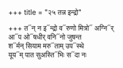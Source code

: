 +++
title = "२५ तन्न इन्द्रो"

+++
त᳓न् न इ᳓न्द्रो व᳓रुणो मित्रो᳓ अग्नि᳓र्  
आ᳓प ओ᳓षधीर् वनि᳓नो जुषन्त  
श᳓र्मन् सियाम मरु᳓ताम् उप᳓स्थे  
यूय᳓म् पात सुअस्ति᳓भिः स᳓दा नः